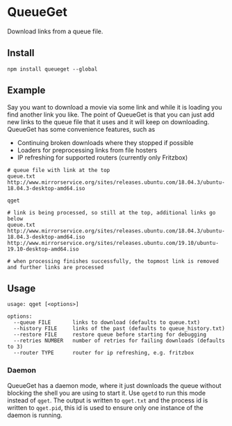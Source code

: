 # QueueGet
Download links from a queue file.

## Install
```
npm install queueget --global
```

## Example
Say you want to download a movie via some link and while it is loading you find another link you like. The point
of QueueGet is that you can just add new links to the queue file that it uses and it will keep on downloading. QueueGet 
has some convenience features, such as 
* Continuing broken downloads where they stopped if possible
* Loaders for preprocessing links from file hosters
* IP refreshing for supported routers (currently only Fritzbox)

```
# queue file with link at the top
queue.txt
http://www.mirrorservice.org/sites/releases.ubuntu.com/18.04.3/ubuntu-18.04.3-desktop-amd64.iso

qget

# link is being processed, so still at the top, additional links go below
queue.txt
http://www.mirrorservice.org/sites/releases.ubuntu.com/18.04.3/ubuntu-18.04.3-desktop-amd64.iso
http://www.mirrorservice.org/sites/releases.ubuntu.com/19.10/ubuntu-19.10-desktop-amd64.iso

# when processing finishes successfully, the topmost link is removed and further links are processed
```

## Usage
```
usage: qget [<options>]

options:
  --queue FILE       links to download (defaults to queue.txt)
  --history FILE     links of the past (defaults to queue_history.txt)
  --restore FILE     restore queue before starting for debugging
  --retries NUMBER   number of retries for failing downloads (defaults to 3)
  --router TYPE      router for ip refreshing, e.g. fritzbox

```

### Daemon
QueueGet has a daemon mode, where it just downloads the queue without blocking the shell you are using to start it. Use
`qgetd` to run this mode instead of `qget`. The output is written to `qget.txt` and the process id is written to 
`qget.pid`, this id is used to ensure only one instance of the daemon is running.
